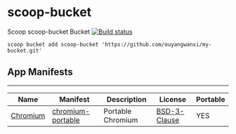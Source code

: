 # scoop-bucket

Scoop scoop-bucket Bucket
[![Build status](https://ci.appveyor.com/api/projects/status/d4j3i9plfgbs66sv/branch/master?svg=true)](https://ci.appveyor.com/project/ouyangwanxi/scoop-bucket/branch/master)

`scoop bucket add scoop-bucket 'https://github.com/ouyangwanxi/my-bucket.git'`

## App Manifests
-------------

|Name|Manifest|Description |License|Portable|
|----|--------|------------|-------|--------|
| [Chromium](https://www.chromium.org) | [chromium-portable](./bucket/chromium-portable.json) | Portable Chromium | [BSD-3-Clause](https://spdx.org/licenses/BSD-3-Clause.html) | YES |
